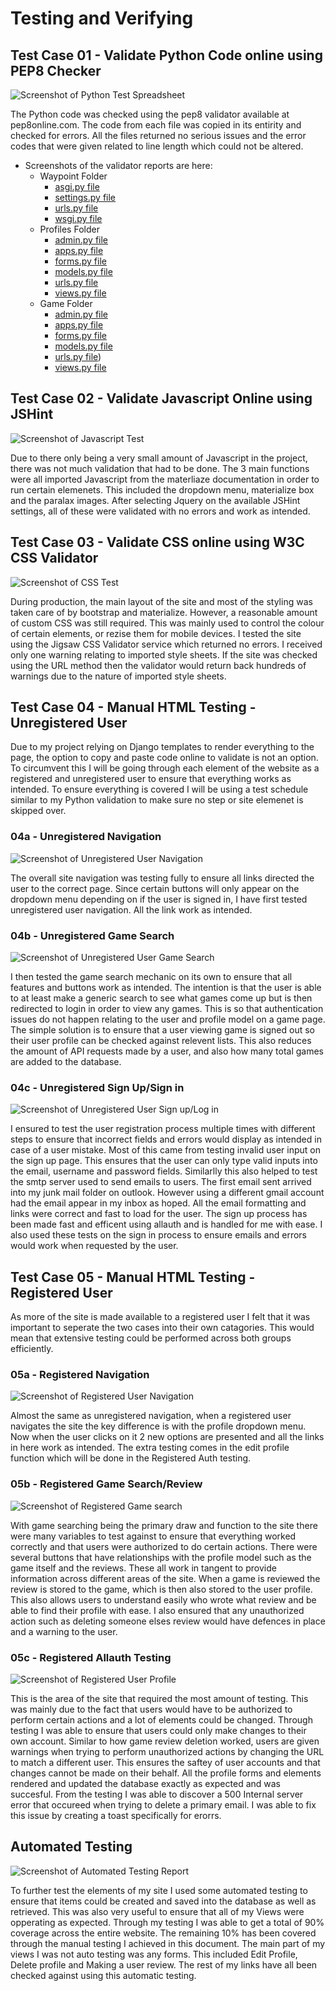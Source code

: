 # Testing and Verifying 

## Test Case 01 - Validate Python Code online using PEP8 Checker

![Screenshot of Python Test Spreadsheet](assets/screenshots/testing/python-validator.PNG "Python Validation")

The Python code was checked using the pep8 validator available at pep8online.com. The code from each file was copied in its entirity and checked for errors. All the files returned no serious issues and the error codes that were given related to line length which could not be altered.

* Screenshots of the validator reports are here:
    * Waypoint Folder
        * [asgi.py file](/assets/screenshots/testing/waypoint-asgi.PNG) 
        * [settings.py file](/assets/screenshots/testing/waypoint-settings.PNG) 
        * [urls.py file](/assets/screenshots/testing/waypoint-urls.PNG) 
        * [wsgi.py file](/assets/screenshots/testing/waypoint-wsgi.PNG)
    * Profiles Folder 
        * [admin.py file](/assets/screenshots/testing/profiles-admin.PNG)
        * [apps.py file](/assets/screenshots/testing/profiles-apps.PNG) 
        * [forms.py file](/assets/screenshots/testing/profiles-forms.PNG) 
        * [models.py file](/assets/screenshots/testing/profiles-models.PNG) 
        * [urls.py file](/assets/screenshots/testing/profiles-urls.PNG) 
        * [views.py file](/assets/screenshots/testing/profiles-views.PNG)
    * Game Folder 
        * [admin.py file](/assets/screenshots/testing/game-admin.PNG) 
        * [apps.py file](/assets/screenshots/testing/game-apps.PNG) 
        * [forms.py file](/assets/screenshots/testing/game-forms.PNG)
        * [models.py file](/assets/screenshots/testing/game-models.PNG)
        * [urls.py file](/assets/screenshots/testing/game-urls.PNG))
        * [views.py file](/assets/screenshots/testing/game-views.PNG)


## Test Case 02 - Validate Javascript Online using JSHint

![Screenshot of Javascript Test](assets/screenshots/testing/js-testing.PNG "JS Validation")

Due to there only being a very small amount of Javascript in the project, there was not much validation that had to be done. The 3 main functions were all imported Javascript from the materliaze documentation in order to run certain elemenets. This included the dropdown menu, materialize box and the paralax images. After selecting Jquery on the available JSHint settings, all of these were validated with no errors and work as intended.

## Test Case 03 - Validate CSS online using W3C CSS Validator

![Screenshot of CSS Test](assets/screenshots/testing/css-validator.PNG "CSS Validation")

During production, the main layout of the site and most of the styling was taken care of by bootstrap and materialize. However, a reasonable amount of custom CSS was still required. This was mainly used to control the colour of certain elements, or rezise them for mobile devices. I tested the site using the Jigsaw CSS Validator service which returned no errors. I received only one warning relating to imported style sheets. If the site was checked using the URL method then the validator would return back hundreds of warnings due to the nature  of imported style sheets.

## Test Case 04 - Manual HTML Testing - Unregistered User

Due to my project relying on Django templates to render everything to the page, the option to copy and paste code online to validate is not an option. To circumvent this I will be going through each element of the website as a registered and unregistered user to ensure that everything works as intended. To ensure everything is covered I will be using a test schedule similar to my Python validation to make sure no step or site elemenet is skipped over.

### 04a - Unregistered Navigation

![Screenshot of Unregistered User Navigation](assets/screenshots/testing/04a-testing.PNG "HTML Validation")

The overall site navigation was testing fully to ensure all links directed the user to the correct page. Since certain buttons will only appear on the dropdown menu depending on if the user is signed in, I have first tested unregistered user navigation. All the link work as intended.

### 04b - Unregistered Game Search

![Screenshot of Unregistered User Game Search](assets/screenshots/testing/04b-testing.PNG "HTML Validation")

I then tested the game search mechanic on its own to ensure that all features and buttons work as intended. The intention is that the user is able to at least make a generic search to see what games come up but is then redirected to login in order to view any games. This is so that authentication issues do not happen relating to the user and profile model on a game page. The simple solution is to ensure that a user viewing game is signed out so their user profile can be checked against relevent lists. This also reduces the amount of API requests made by a user, and also how many total games are added to the database.

### 04c - Unregistered Sign Up/Sign in

![Screenshot of Unregistered User Sign up/Log in](assets/screenshots/testing/04c-testing.PNG "HTML Validation")

I ensured to test the user registration process multiple times with different steps to ensure that incorrect fields and errors would display as intended in case of a user mistake. Most of this came from testing invalid user input on the sign up page. This ensures that the user can only type valid inputs into the email, username and password fields. Similarlly this also helped to test the smtp server used to send emails to users. The first email sent arrived into my junk mail folder on outlook. However using a different gmail account had the email appear in my inbox as hoped. All the email formatting and links were correct and fast to load for the user. The sign up process has been made fast and efficent using allauth and is handled for me with ease. I also used these tests on the sign in process to ensure emails and errors would work when requested by the user.

## Test Case 05 - Manual HTML Testing - Registered User

As more of the site is made available to a registered user I felt that it was important to seperate the two cases into their own catagories. This would mean that extensive testing could be performed across both groups efficiently. 

### 05a - Registered Navigation

![Screenshot of Registered User Navigation](assets/screenshots/testing/05a-testing.PNG "HTML Validation")

Almost the same as unregistered navigation, when a registered user navigates the site the key difference is with the profile dropdown menu. Now when the user clicks on it 2 new options are presented and all the links in here work as intended. The extra testing comes in the edit profile function which will be done in the Registered Auth testing.

### 05b - Registered Game Search/Review

![Screenshot of Registered Game search](assets/screenshots/testing/05b-testing.PNG "HTML Validation")

With game searching being the primary draw and function to the site there were many variables to test against to ensure that everything worked correctly and that users were authorized to do certain actions. There were several buttons that have relationships with the profile model such as the game itself and the reviews. These all work in tangent to provide information across different areas of the site. When a game is reviewed the review is stored to the game, which is then also stored to the user profile. This also allows users to understand easily who wrote what review and be able to find their profile with ease. I also ensured that any unauthorized action such as deleting someone elses review would have defences in place and a warning to the user.

### 05c - Registered Allauth Testing

![Screenshot of Registered User Profile](assets/screenshots/testing/05c-testing.PNG "HTML Validation")

This is the area of the site that required the most amount of testing. This was mainly due to the fact that users would have to be authorized to perform certain actions and a lot of elements could be changed. Through testing I was able to ensure that users could only make changes to their own account. Similar to how game review deletion worked, users are given warnings when trying to perform unauthorized actions by changing the URL to match a different user. This ensures the saftey of user accounts and that changes cannot be made on their behalf. All the profile forms and elements rendered and updated the database exactly as expected and was succesful. From the testing I was able to discover a 500 Internal server error that occureed when trying to delete a primary email. I was able to fix this issue by creating a toast specifically for erorrs.


## Automated Testing

![Screenshot of Automated Testing Report](assets/screenshots/testing/automated-testing.PNG "Automatic Testing")

To further test the elements of my site I used some automated testing to ensure that items could be created and saved into the database as well as retrieved. This was also very useful to ensure that all of my Views were opperating as expected. Through my testing I was able to get a total of 90% coverage across the entire website. The remaining 10% has been covered through the manual testing I achieved in this document. The main part of my views I was not auto testing was any forms. This included Edit Profile, Delete profile and Making a user review. The rest of my links have all been checked against using this automatic testing.